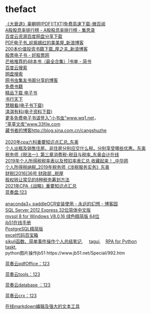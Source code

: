 # thefact
<div><a href="http://www.weibaiyue.com/jingguan/jinrong/1648.html" target="_blank" shape="rect" data-mce-href="http://www.weibaiyue.com/jingguan/jinrong/1648.html">《大衰退》辜朝明[PDF][TXT]免费高速下载-微百阅</a><br clear="none"><a href="https://www.jisilu.cn/data/stock/dividend_rate/#cn" target="_blank" shape="rect" data-mce-href="https://www.jisilu.cn/data/stock/dividend_rate/#cn">A股股息率排行榜 - A股股息率排行榜 - 集思录</a><br clear="none"><a href="http://www.bdyso.com/KwzDj08e4038Q/?c=3" target="_blank" shape="rect" data-mce-href="http://www.bdyso.com/KwzDj08e4038Q/?c=3">百度云资源百度网盘分享下载</a><br clear="none"><a href="http://blog.sina.com.cn/s/articlelist_3291897657_9_1.html" target="_blank" shape="rect" data-mce-href="http://blog.sina.com.cn/s/articlelist_3291897657_9_1.html">PDF电子书_姹紫嫣红的美美屋_新浪博客</a><br clear="none"><a href="http://blog.sina.com.cn/s/blog_15d01679c0102yi1v.html" target="_blank" shape="rect" data-mce-href="http://blog.sina.com.cn/s/blog_15d01679c0102yi1v.html">200本价值投资书籍下载_厚之夫_新浪博客</a><br clear="none"><a href="http://www.goodgupiao.com/soft/gupiaobook/list7_60.html" target="_blank" shape="rect" data-mce-href="http://www.goodgupiao.com/soft/gupiaobook/list7_60.html">股票电子书 - 好股票网</a><br clear="none"><a href="https://www.jianshu.com/p/0b34b4488c61" target="_blank" shape="rect" data-mce-href="https://www.jianshu.com/p/0b34b4488c61">芒格推荐的48本书（最全合集）|书单 - 简书</a><br clear="none"></div><div><a href="http://www.pansoso.org/" target="_blank" shape="rect" data-mce-href="http://www.pansoso.org/">百度云搜索</a></div><div><a href="http://pan.duososo.com/" target="_blank" shape="rect" data-mce-href="http://pan.duososo.com/">网盘搜索</a></div><div><a href="http://blog.sina.com.cn/s/articlelist_5496822321_0_1.html" target="_blank" shape="rect" data-mce-href="http://blog.sina.com.cn/s/articlelist_5496822321_0_1.html">网书虫集友书阁分享的博客</a></div><div><a href="https://www.wq1.net/books/free/page/37" target="_blank" shape="rect" data-mce-href="https://www.wq1.net/books/free/page/37">免费书籍</a></div><div><a href="http://www.j9p.com/" target="_blank" shape="rect" data-mce-href="http://www.j9p.com/">精品下载 电子书</a></div><div><a href="https://www.sxpdf.com/" target="_blank" shape="rect" data-mce-href="https://www.sxpdf.com/">书行天下</a></div><div><a href="http://www.huiyankan.com/" target="_blank" shape="rect" data-mce-href="http://www.huiyankan.com/">慧眼看(电子书下载)</a></div><div><a href="http://77ebooks.com/" target="_blank" shape="rect" data-mce-href="http://77ebooks.com/">淇淇有料(电子资料下载)</a></div><div><div><a href="http://www.wq1.net" target="_blank" shape="rect" data-mce-href="http://www.wq1.net">更多免费电子书请登入"小书虫"www.wq1.net</a>，</div><div><a href="http://www.33file.com" target="_blank" shape="rect" data-mce-href="http://www.33file.com">“莘莘文库”www.33file.com</a></div><div><a href="http://blog.sina.com.cn/cangshuzhe" target="_blank" shape="rect" data-mce-href="http://blog.sina.com.cn/cangshuzhe">藏书者的博客http://blog.sina.com.cn/cangshuzhe</a><br clear="none"></div><div><br clear="none"><a href="https://www.dongao.com/zckjs/sf/202004173119134.shtml" target="_blank" shape="rect" data-mce-href="https://www.dongao.com/zckjs/sf/202004173119134.shtml">2020年cpa六科重要知识点汇总_东奥</a><br clear="none"></div><a href="https://www.dongao.com/dy/shuiwushi_sf2_64537/13543909.shtml" target="_blank" shape="rect" data-mce-href="https://www.dongao.com/dy/shuiwushi_sf2_64537/13543909.shtml">个人出租及销售住房、非住房分别应交什么税。分别享受哪些优惠。东奥</a><br clear="none"><a href="https://www.dongao.com/shuiwushi/sf1/201912191221720.shtml" target="_blank" shape="rect" data-mce-href="https://www.dongao.com/shuiwushi/sf1/201912191221720.shtml">税务师《税法一》第三章消费税-税目与税率_东奥会计在线</a><br clear="none"><a href="http://m.chinaacc.com/kuaijishiwu/zzjn/zh20190621092449.shtml" target="_blank" shape="rect" data-mce-href="http://m.chinaacc.com/kuaijishiwu/zzjn/zh20190621092449.shtml">2019年个人所得税税率表以及预扣率表汇总 收藏起来！_中华网</a><br clear="none"><a href="https://www.dongao.com/shuiwushi/swfwsw/201911051192328.shtml" target="_blank" shape="rect" data-mce-href="https://www.dongao.com/shuiwushi/swfwsw/201911051192328.shtml">个人所得税纳税_2019年税务师《涉税服务实务》东奥</a><br clear="none"><a href="https://www.shui5.cn/article/ce/86646.html" target="_blank" shape="rect" data-mce-href="https://www.shui5.cn/article/ce/86646.html">财税[2016]36号 财政部 _税屋</a><br clear="none"></div><div><a href="http://www.zgkspx.com/sw/chouhua/21/103736.html" target="_blank" shape="rect" data-mce-href="http://www.zgkspx.com/sw/chouhua/21/103736.html">股权转让常见的8种税务筹划方法</a></div><div><div><a href="https://www.dongao.com/zckjs/gsz/202104233427162.shtml" target="_blank" shape="rect" data-mce-href="https://www.dongao.com/zckjs/gsz/202104233427162.shtml"><span>2021年CPA《战略》重要知识点汇总</span></a></div><div><div><a href="https://cbg.lanzoui.com/b01hgh73c" target="_blank" shape="rect" data-mce-href="https://cbg.lanzoui.com/b01hgh73c">蓝奏盘:123</a></div></div></div><div><div><div><br clear="none"><a href="https://www.cnblogs.com/xuanmanstein/p/13840670.html" target="_blank" shape="rect" data-mce-href="https://www.cnblogs.com/xuanmanstein/p/13840670.html">anaconda3+ paddleOCR安装使用 - 永远的幻想 - 博客园</a><br clear="none"></div><div><div><a href="http://download.superdata.com.cn/detail/5932.html" target="_blank" shape="rect" data-mce-href="http://download.superdata.com.cn/detail/5932.html"><span>SQL Server 2012 Express 32位简体中文版</span></a></div><div><a href="https://www.jb51.net/database/731188.html" target="_blank" shape="rect" data-mce-href="https://www.jb51.net/database/731188.html"><span>mysql 8 for Windows V8.0.16 绿色精简版 64位</span></a></div></div><div><a href="https://www.jb51.net/shouce/" target="_blank" shape="rect" data-mce-href="https://www.jb51.net/shouce/"><span>jb51在线手册</span></a></div><div><a href="https://www.cnblogs.com/inpool/p/pg-lite.html" target="_blank" shape="rect" data-mce-href="https://www.cnblogs.com/inpool/p/pg-lite.html">PostgreSQL精简版</a></div></div><div><a href="http://club.excelhome.net/thread-1162204-1-7.html?364576&amp;_dsign=0800faf5" target="_blank" shape="rect" data-mce-href="http://club.excelhome.net/thread-1162204-1-7.html?364576&amp;_dsign=0800faf5">excel代码百宝箱</a></div><div><a href="https://blog.csdn.net/airfer/article/details/47726939" target="_blank" shape="rect" data-mce-href="https://blog.csdn.net/airfer/article/details/47726939">sikuli函数、简单事件操作个人总结笔记</a>,&nbsp; &nbsp; &nbsp;<a href="https://github.com/houruipeng/TagUI-Python" target="_blank" shape="rect" data-mce-href="https://github.com/houruipeng/TagUI-Python">tagui</a>,&nbsp; &nbsp;&nbsp;<a href="https://github.com/tebelorg/RPA-Python" target="_blank" shape="rect" data-mce-href="https://github.com/tebelorg/RPA-Python">RPA&nbsp;for Python</a></div><div><a href="https://github.com/saucepleez/taskt" target="_blank" shape="rect" data-mce-href="https://github.com/saucepleez/taskt">taskt</a>,<br>python图片操作jb51 https://www.jb51.net/Special/992.htm</div><div>
  
  [蓝奏云pdfOffice：123](https://cbg.lanzoui.com/b01idkave "蓝奏云pdfOffice")

[蓝奏云tools：123](https://cbg.lanzoui.com/b01idk4uh "蓝奏云tools：123")

[蓝奏云database ：123](https://cbg.lanzoui.com/b01idk4na "蓝奏云database ：123")

[蓝奏云crx：123](https://cbg.lanzoui.com/b01idjc0j "蓝奏云crx：123")
  
[在线markdown编辑及强大的文本工具](http://www.txttool.com/ "在线markdown编辑及强大的文本工具")  
  
<br clear="none"></div><br clear="none"></div><div><br clear="none"></div>
